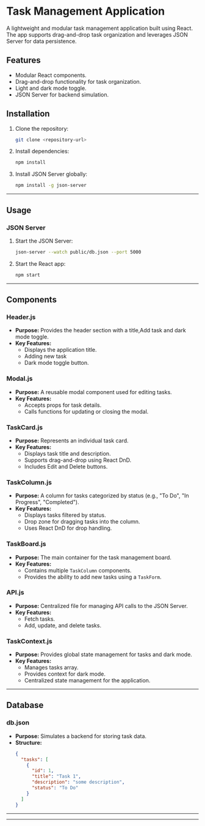# Task Management Application

A lightweight and modular task management application built using React. The app supports drag-and-drop task organization and leverages JSON Server for data persistence.


## Features

- Modular React components.
- Drag-and-drop functionality for task organization.
- Light and dark mode toggle.
- JSON Server for backend simulation.

## Installation

1. Clone the repository:
   ```bash
   git clone <repository-url>
   ```

2. Install dependencies:
   ```bash
   npm install
   ```

3. Install JSON Server globally:
   ```bash
   npm install -g json-server
   ```

---

## Usage

### JSON Server
1. Start the JSON Server:
   ```bash
   json-server --watch public/db.json --port 5000
   ```
2. Start the React app:
   ```bash
   npm start
   ```

---

## Components

### Header.js
- **Purpose:** Provides the header section with a title,Add task and dark mode toggle.
- **Key Features:**
  - Displays the application title.
  - Adding new task
  - Dark mode toggle button.

### Modal.js
- **Purpose:** A reusable modal component used for editing tasks.
- **Key Features:**
  - Accepts props for task details.
  - Calls functions for updating or closing the modal.

### TaskCard.js
- **Purpose:** Represents an individual task card.
- **Key Features:**
  - Displays task title and description.
  - Supports drag-and-drop using React DnD.
  - Includes Edit and Delete buttons.

### TaskColumn.js
- **Purpose:** A column for tasks categorized by status (e.g., "To Do", "In Progress", "Completed").
- **Key Features:**
  - Displays tasks filtered by status.
  - Drop zone for dragging tasks into the column.
  - Uses React DnD for drop handling.

### TaskBoard.js
- **Purpose:** The main container for the task management board.
- **Key Features:**
  - Contains multiple `TaskColumn` components.
  - Provides the ability to add new tasks using a `TaskForm`.

### API.js
- **Purpose:** Centralized file for managing API calls to the JSON Server.
- **Key Features:**
  - Fetch tasks.
  - Add, update, and delete tasks.

### TaskContext.js
- **Purpose:** Provides global state management for tasks and dark mode.
- **Key Features:**
  - Manages tasks array.
  - Provides context for dark mode.
  - Centralized state management for the application.

---

## Database

### db.json
- **Purpose:** Simulates a backend for storing task data.
- **Structure:**
  ```json
  {
    "tasks": [
      {
        "id": 1,
        "title": "Task 1",
        "description": "some description",
        "status": "To Do"
      }
    ]
  }
  ```

---


---

